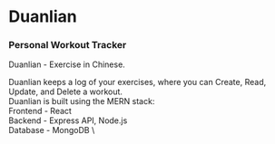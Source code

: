 # Duanlian
### Personal Workout Tracker

Duanlian - Exercise in Chinese.

Duanlian keeps a log of your exercises, where you can Create, Read, Update, and Delete a workout. \
Duanlian is built using the MERN stack: \
Frontend - React \
Backend  - Express API, Node.js \
Database - MongoDB \
